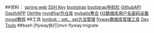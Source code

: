 ##资料：
[spring web](https://spring.io/guides/gs/serving-web-content/)
[SSH Key](https://help.github.com/en/github/authenticating-to-github/generating-a-new-ssh-key-and-adding-it-to-the-ssh-agent#generating-a-new-ssh-key)
[bootstrap](https://v3.bootcss.com/getting-started/)
[bootstrap导航栏](导航栏实例https://v3.bootcss.com/components/#navbar-default)
[GithubAPI OauthAPP](https://developer.github.com/apps/building-oauth-apps/creating-an-oauth-app/)
[OkHttp](https://square.github.io/okhttp/这里需要配置的是3.14.1，不要用最新版)
[mvn的jar包仓库](mvnrepository.com找fastjson)
[mybatis整合](http://mybatis.org/spring-boot-starter/mybatis-spring-boot-autoconfigure/)
[H2数据库用户名密码设置](https://blog.csdn.net/tripleDemo/article/details/98888281)
[mysql教程](https://www.runoob.com/mysql/mysql-connection.html)
##工具
[lombok：get、set方法管理](https://projectlombok.org/setup/maven)
[flyway数据库管理工具](https://flywaydb.org/getstarted/firststeps/maven)
[Dev Tools](https://docs.spring.io/spring-boot/docs/2.0.0.RC1/reference/htmlsingle/#using-boot-devtools)
##bash
[flyway执行]mvn flyway:migrate 